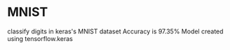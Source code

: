 # MNIST
classify digits in keras's MNIST dataset
Accuracy is 97.35% 
Model created using tensorflow.keras
